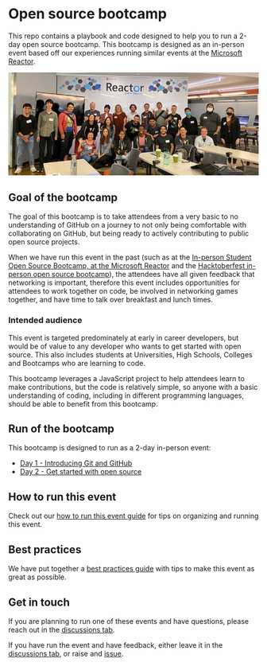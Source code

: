# Open source bootcamp

This repo contains a playbook and code designed to help you to run a 2-day open source bootcamp. This bootcamp is designed as an in-person event based off our experiences running similar events at the [Microsoft Reactor](http://developer.microsoft.com/reactor).

![A photo of 24 people standing in front of a whiteboard with a banner saying Reactor. Most of the people are smiling, some are waving](img/reactor-bootcamp-aug-2022.jpeg)

## Goal of the bootcamp

The goal of this bootcamp is to take attendees from a very basic to no understanding of GitHub on a journey to not only being comfortable with collaborating on GitHub, but being ready to actively contributing to public open source projects.

When we have run this event in the past (such as at the [In-person Student Open Source Bootcamp, at the Microsoft Reactor](https://www.meetup.com/microsoft-reactor-redmond/events/287024832/) and the [Hacktoberfest in-person open source bootcamp](https://www.meetup.com/microsoft-reactor-redmond/events/288635090/)), the attendees have all given feedback that networking is important, therefore this event includes opportunities for attendees to work together on code, be involved in networking games together, and have time to talk over breakfast and lunch times.

### Intended audience

This event is targeted predominately at early in career developers, but would be of value to any developer who wants to get started with open source. This also includes students at Universities, High Schools, Colleges and Bootcamps who are learning to code.

This bootcamp leverages a JavaScript project to help attendees learn to make contributions, but the code is relatively simple, so anyone with a basic understanding of coding, including in different programming languages, should be able to benefit from this bootcamp.

## Run of the bootcamp

This bootcamp is designed to run as a 2-day in-person event:

* [Day 1 - Introducing Git and GitHub](./day1.md)
* [Day 2 - Get started with open source](./day2.md)

## How to run this event

Check out our [how to run this event guide](./how-to-run-this-event.md) for tips on organizing and running this event.

## Best practices

We have put together a [best practices guide](./best-practices.md) with tips to make this event as great as possible.

## Get in touch

If you are planning to run one of these events and have questions, please reach out in the [discussions tab](https://github.com/orgs/open-source-bootcamp/discussions).

If you have run the event and have feedback, either leave it in the [discussions tab](https://github.com/orgs/open-source-bootcamp/discussions), or raise and [issue](https://github.com/open-source-bootcamp/bootcamp-guide/issues).
